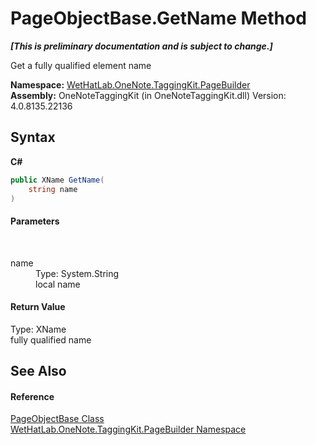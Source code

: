 # PageObjectBase.GetName Method 
 _**\[This is preliminary documentation and is subject to change.\]**_

Get a fully qualified element name

**Namespace:**&nbsp;<a href="56352230-71f2-f4b7-63a8-983965663af5.md">WetHatLab.OneNote.TaggingKit.PageBuilder</a><br />**Assembly:**&nbsp;OneNoteTaggingKit (in OneNoteTaggingKit.dll) Version: 4.0.8135.22136

## Syntax

**C#**<br />
``` C#
public XName GetName(
	string name
)
```


#### Parameters
&nbsp;<dl><dt>name</dt><dd>Type: System.String<br />local name</dd></dl>

#### Return Value
Type: XName<br />fully qualified name

## See Also


#### Reference
<a href="10522ffc-023c-fe2b-d07f-22ef617cb6f6.md">PageObjectBase Class</a><br /><a href="56352230-71f2-f4b7-63a8-983965663af5.md">WetHatLab.OneNote.TaggingKit.PageBuilder Namespace</a><br />
